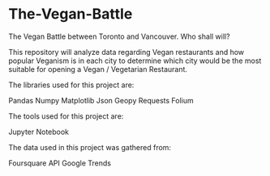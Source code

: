 # The-Vegan-Battle
The Vegan Battle between Toronto and Vancouver. Who shall will?

This repository will analyze data regarding Vegan restaurants and how popular Veganism is in each city to determine which city would be the most suitable for opening a Vegan / Vegetarian Restaurant.


The libraries used for this project are:

Pandas
Numpy
Matplotlib
Json
Geopy
Requests
Folium


The tools used for this project are:

Jupyter Notebook


The data used in this project was gathered from:

Foursquare API
Google Trends
